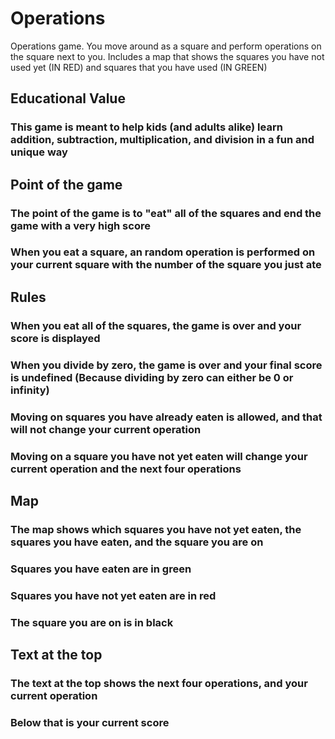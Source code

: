 # Operations
Operations game. You move around as a square and perform operations on the square next to you. Includes a map that shows the squares you have not used yet (IN RED) and squares that you have used (IN GREEN)



## Educational Value
### This game is meant to help kids (and adults alike) learn addition, subtraction, multiplication, and division in a fun and unique way



## Point of the game
### The point of the game is to "eat" all of the squares and end the game with a very high score
### When you eat a square, an random operation is performed on your current square with the number of the square you just ate



## Rules
### When you eat all of the squares, the game is over and your score is displayed
### When you divide by zero, the game is over and your final score is undefined (Because dividing by zero can either be 0 or infinity)
### Moving on squares you have already eaten is allowed, and that will not change your current operation
### Moving on a square you have not yet eaten will change your current operation and the next four operations



## Map
### The map shows which squares you have not yet eaten, the squares you have eaten, and the square you are on
### Squares you have eaten are in green
### Squares you have not yet eaten are in red
### The square you are on is in black



## Text at the top
### The text at the top shows the next four operations, and your current operation
### Below that is your current score
